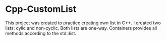 # Cpp-CustomList
This project was created to practice creating own list in C++. I created two lists: cylic and non-cyclic. Both lists are one-way. Containers provides all methods according to the std::list.
